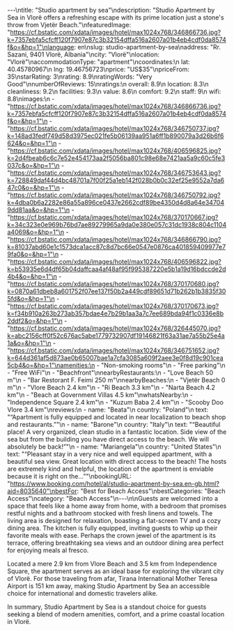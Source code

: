 ---\ntitle: "Studio apartment by sea"\ndescription: "Studio Apartment by Sea in Vlorë offers a refreshing escape with its prime location just a stone's throw from Vjetër Beach."\nfeaturedImage: "https://cf.bstatic.com/xdata/images/hotel/max1024x768/346866736.jpg?k=7357ebfa5cfcff120f7907e87c3b32154dffa516a2607a01b4eb4cdf0da8574f&o=&hp=1"\nlanguage: en\nslug: studio-apartment-by-sea\naddress: "Rr. Sazani, 9401 Vlorë, Albania"\ncity: "Vlorë"\nlocation: "Vlorë"\naccommodationType: "apartment"\ncoordinates:\n  lat: 40.45780967\n  lng: 19.46756723\nprice: "US$35"\npriceFrom: 35\nstarRating: 3\nrating: 8.9\nratingWords: "Very Good"\nnumberOfReviews: 15\nratings:\n  overall: 8.9\n  location: 8.3\n  cleanliness: 9.2\n  facilities: 9.3\n  value: 8.6\n  comfort: 9.2\n  staff: 9\n  wifi: 8.8\nimages:\n  - "https://cf.bstatic.com/xdata/images/hotel/max1024x768/346866736.jpg?k=7357ebfa5cfcff120f7907e87c3b32154dffa516a2607a01b4eb4cdf0da8574f&o=&hp=1"\n  - "https://cf.bstatic.com/xdata/images/hotel/max1024x768/346750737.jpg?k=148ad3fedf749d58d3975ec021fe5b06139aa951a6ff1b890079a3d26b6f6624&o=&hp=1"\n  - "https://cf.bstatic.com/xdata/images/hotel/max1024x768/406596825.jpg?k=2d4fbeab6c6c7e52e454173aa2f5056ba801c98e68e7421aa5a9c60c5fe3037c&o=&hp=1"\n  - "https://cf.bstatic.com/xdata/images/hotel/max1024x768/346753643.jpg?k=728849daf44d4bc48701a7f00f25a1eb142f028b0b0c32ef25e9552a7da647c0&o=&hp=1"\n  - "https://cf.bstatic.com/xdata/images/hotel/max1024x768/346750792.jpg?k=4dba0b6a2282e86a55a896ce0437e2662cdf89be4350d4d8a64e347049dd81aa&o=&hp=1"\n  - "https://cf.bstatic.com/xdata/images/hotel/max1024x768/370170667.jpg?k=34c323e0e969b76bd7ae89279965a9da0e380e057c31dc1938c804c1104a4069&o=&hp=1"\n  - "https://cf.bstatic.com/xdata/images/hotel/max1024x768/346866790.jpg?k=81037abd60e1c1573dca1acc87c8d7bc66e0547e0876ca401859409977e79fa0&o=&hp=1"\n  - "https://cf.bstatic.com/xdata/images/hotel/max1024x768/406596822.jpg?k=b53935e6d4df65b04daffcaa4af48af95f995387220e5b1a19d16bdccde2d4b4&o=&hp=1"\n  - "https://cf.bstatic.com/xdata/images/hotel/max1024x768/370170680.jpg?k=0870a61dbeb8a601752f07ee137f50b2a449cdf89651d71b262b1b3835f305fd&o=&hp=1"\n  - "https://cf.bstatic.com/xdata/images/hotel/max1024x768/370170673.jpg?k=f34b910a263b273ab357bdae4e7b29b1aa3a7c7ee689bda94f1c0336e8b2ddf2&o=&hp=1"\n  - "https://cf.bstatic.com/xdata/images/hotel/max1024x768/326445070.jpg?k=abc2156cff0f52c676ac5abe1779732907df19146821f63a31ae7a55b25e4a1a&o=&hp=1"\n  - "https://cf.bstatic.com/xdata/images/hotel/max1024x768/346751652.jpg?k=644d361af5d873ae0b65007bae1a7cfa3085a609f2aee3e0f8d19c901cea5cb4&o=&hp=1"\namenities:\n  - "Non-smoking rooms"\n  - "Free parking"\n  - "Free WiFi"\n  - "Beachfront"\nnearbyRestaurants:\n  - "Love Beach 50 m"\n  - "Bar Restorant F. Feimi 250 m"\nnearbyBeaches:\n  - "Vjetër Beach 0 m"\n  - "Vlore Beach 2.4 km"\n  - "Ri Beach 3.3 km"\n  - "Narta Beach 4.2 km"\n  - "Beach at Government Villas 4.5 km"\nwhatsNearby:\n  - "Independence Square 2.4 km"\n  - "Kuzum Baba 2.4 km"\n  - "Scooby Doo Vlore 3.4 km"\nreviews:\n  - name: "Beata"\n    country: "Poland"\n    text: "“Apartment is fully equipped and located in near localization to beach shop and restaurants.”"\n  - name: "Barone"\n    country: "Italy"\n    text: "“Beautiful place! A very organized, clean studio in a fantastic location. Side view of the sea but from the building you have direct access to the beach. We will absolutely be back!”"\n  - name: "Mariangela"\n    country: "United States"\n    text: "“Pleasant stay in a very nice and well equipped apartment, with a beautiful sea view. Great location with direct access to the beach! The hosts are extremely kind and helpful, the location of the apartment is enviable because it is right on the...”"\nbookingURL: "https://www.booking.com/hotel/al/studio-apartment-by-sea.en-gb.html?aid=8035640"\nbestFor: "Best for Beach Access"\nbestCategories: "Beach Access"\ncategory: "Beach Access"\n---\n\nGuests are welcomed into a space that feels like a home away from home, with a bedroom that promises restful nights and a bathroom stocked with fresh linens and towels. The living area is designed for relaxation, boasting a flat-screen TV and a cozy dining area. The kitchen is fully equipped, inviting guests to whip up their favorite meals with ease. Perhaps the crown jewel of the apartment is its terrace, offering breathtaking sea views and an outdoor dining area perfect for enjoying meals al fresco.

Located a mere 2.9 km from Vlore Beach and 3.5 km from Independence Square, the apartment serves as an ideal base for exploring the vibrant city of Vlorë. For those traveling from afar, Tirana International Mother Teresa Airport is 151 km away, making Studio Apartment by Sea an accessible choice for international and domestic travelers alike.

In summary, Studio Apartment by Sea is a standout choice for guests seeking a blend of modern amenities, comfort, and a prime coastal location in Vlorë.